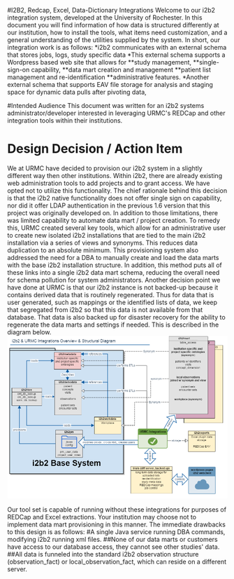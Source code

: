 #I2B2, Redcap, Excel, Data-Dictionary Integrations
Welcome to our i2b2 integration system, developed at the University of Rochester.
In this document you will find information of how data is structured differently at our institution, how to install the tools, what items need customization, and a general understanding of the utilities supplied by the system.
In short, our integration work is as follows:
*i2b2 communicates with an external schema that stores jobs, logs, study specific data
*This external schema supports a Wordpress based web site that allows for 
**study management, 
**single-sign-on capability, 
**data mart creation and management
**patient list management and re-identification 
**administrative features.
*Another external schema that supports EAV file storage for analysis and staging space for dynamic data pulls after pivoting data,

#Intended Audience
This document was written for an i2b2 systems administrator/developer interested in leveraging URMC's REDCap and other integration tools within their institutions.

# Design Decision / Action Item
We at URMC have decided to provision our i2b2 system in a slightly different way then other institutions. Within i2b2, there are already existing web administration tools to add projects and to grant access. We have opted not to utilize this functionality. 
The chief rationale behind this decision is that the i2b2 native functionality does not offer single sign on capability, nor did it offer LDAP authentication in the previous 1.6 version that this project was originally developed on. In addition to those limitations, there was limited capability to automate data mart / project creation. To remedy this, URMC created several key tools, which allow for an administrative user to create new isolated i2b2 installations that are tied to the main i2b2 installation via a series of views and synonyms. This reduces data duplication to an absolute minimum. This provisioning system also addressed the need for a DBA to manually create and load the data marts with the base i2b2 installation structure. In addition, this method puts all of these links into a single i2b2 data mart schema, reducing the overall need for schema pollution for system administrators. 
Another decision point we have done at URMC is that our i2b2 instance is not backed-up because it contains derived data that is routinely regenerated. Thus for data that is user generated, such as mappings or the identified lists of data, we keep that segregated from i2b2 so that this data is not available from that database. That data is also backed up for disaster recovery for the ability to regenerate the data marts and settings if needed.
This is described in the diagram below.
![Master Systems Diagram](/docs/images/msd.png)

Our tool set is capable of running without these integrations for purposes of REDCap and Excel extractions. Your institution may choose not to implement data mart provisioning in this manner. The immediate drawbacks to this design is as follows:
#A single Java service running DBA commands, modifying i2b2 running xml files.
##None of our data marts or customers have access to our database access, they cannot see other studies' data. 
##All data is funneled into the standard i2b2 observation structure (observation_fact) or local_observation_fact, which can reside on a different server.